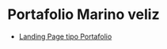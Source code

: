 # Portafolio Marino veliz

- [Landing Page tipo Portafolio](https://marinoveliz.github.io/portafolio)
